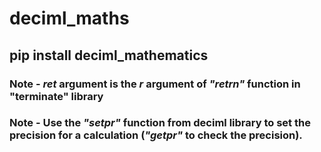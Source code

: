 # deciml_maths

## pip install deciml_mathematics

### Note - *ret* argument is the *r* argument of *"retrn"* function in "terminate" library
### Note - Use the *"setpr"* function from deciml library to set the precision for a calculation (*"getpr"* to check the precision).

